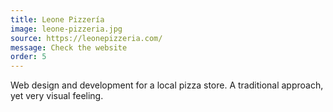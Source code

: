 ```yaml
---
title: Leone Pizzería
image: leone-pizzeria.jpg
source: https://leonepizzeria.com/
message: Check the website
order: 5
---
```


Web design and development for a local pizza store. A traditional approach, yet very visual feeling.
